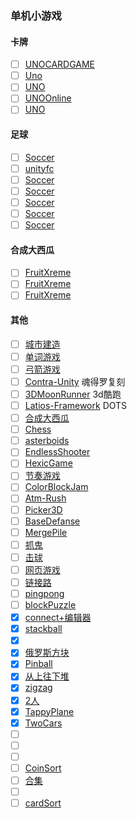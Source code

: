 ### 单机小游戏
#### 卡牌
- [ ] [UNOCARDGAME](https://github.com/chiefpunk/UNOCARDGAME)
- [ ] [Uno](https://github.com/RnMor777/Unity-Uno-Game)
- [ ] [UNO](https://github.com/Yuulis/UNO-Game)
- [ ] [UNOOnline](https://github.com/JulianG97/UNOOnline)
- [ ] [UNO](https://github.com/joseunghui/UNO_game)
#### 足球
- [ ] [Soccer](https://github.com/aspiregig/Finger-Soccer-Game)
- [ ] [unityfc](https://github.com/PeterPopma/unityfc)
- [ ] [Soccer](https://github.com/matinaghaei/2D-Soccer-Game)
- [ ] [Soccer](https://github.com/Marwan0/Unity3D-Soccer-Game)
- [ ] [Soccer](https://github.com/hyeonQyu/soccar)
- [ ] [Soccer](https://github.com/TreyDettmer/SoccerGame)
- [ ] [Soccer](https://github.com/WildsG/Unity-Shotty-Soccer)
#### 合成大西瓜
- [ ] [FruitXreme](https://github.com/IrisLauuu/FruitXreme)
- [ ] [FruitXreme](https://github.com/mynameisstilljordan/berry-blitz)
- [ ] [FruitXreme](https://github.com/HanPhan1509/Game_MergeFruit_Watermelon)

#### 其他
- [ ] [城市建造](https://github.com/EsbenNyboe/CityBuilderGame)
- [ ] [单词游戏](https://github.com/madsbangh/ufo-word-game)
- [ ] [弓箭游戏](https://github.com/madsbangh/archery-game)
- [ ] [Contra-Unity](https://github.com/dasishiqigaocaisheng/Contra-Unity) 魂得罗复刻
- [ ] [3DMoonRunner](https://github.com/XINCGer/3DMoonRunner) 3d酷跑
- [ ] [Latios-Framework](https://github.com/Dreaming381/Latios-Framework) DOTS
- [ ] [合成大西瓜](https://github.com/9b9387/Watermelon)
- [ ] [Chess](https://github.com/SimpleDevelopmentGit/ChessGame)
- [ ] [asterboids](https://github.com/keenanwoodall/asterboids)
- [ ] [EndlessShooter](https://github.com/keenanwoodall/EndlessShooter)
- [ ] [HexicGame](https://github.com/yasirkula/UnityHexicGame)
- [ ] [节奏游戏](https://github.com/Arcthesia/ArcCreate)
- [ ] [ColorBlockJam](https://github.com/muhammedfurkangok/Color-Block-Jam-3D)
- [ ] [Atm-Rush](https://github.com/muhammedfurkangok/Atm-Rush)
- [ ] [Picker3D](https://github.com/muhammedfurkangok/Picker3D)
- [ ] [BaseDefanse](https://github.com/muhammedfurkangok/Base-Defanse)
- [ ] [MergePile](https://github.com/muhammedfurkangok/Merge-Pile)
- [ ] [抓鬼](https://github.com/muhammedfurkangok/Ghost-Masters-Showcase)
- [ ] [击球](https://github.com/muhammedfurkangok/Knock-Balls)
- [ ] [网页游戏](https://github.com/codingben/maple-fighters)
- [ ] [链接路](https://github.com/Ordyns/MakeNewWay)
- [ ] [pingpong](https://github.com/Ordyns/PingPong)
- [ ] [blockPuzzle](https://github.com/Szaroslav/block-puzzle)
- [x] [connect+编辑器](https://github.com/zerefgd/Connect) 
- [x] [stackball](https://github.com/KaanEkimoz/Stackball-Runner)
- [x] [](https://nodulus.en.aptoide.com/app)
- [x] [俄罗斯方块](https://github.com/zerefgd/Tetris)
- [x] [Pinball](https://github.com/zerefgd/Pinball)
- [x] [从上往下堆](https://github.com/zerefgd/Stack)
- [x] [zigzag](https://github.com/zerefgd/ZigZagBall)
- [x] [2人](https://github.com/zerefgd/AirHockey)
- [x] [TappyPlane](https://github.com/WildsG/Unity-Tappy-Plane)
- [x] [TwoCars](https://github.com/zerefgd/TwoCars)
- [ ] [](https://github.com/zerefgd/StickHero)
- [ ] [](https://github.com/TolgaGame/Color-Stack)
- [ ] [](https://github.com/TolgaGame/Car-Match3-Example)
- [ ] [CoinSort](https://github.com/aysecra/Coin-Sort-Clone)
- [ ] [合集](https://github.com/mehmetcannn0/Cube-Surfer-Game)
- [ ] [](https://github.com/datasalih/Match-Cubes-2048)
- [ ] [cardSort](https://github.com/OnurEldrinx/CardShuffleSort)
